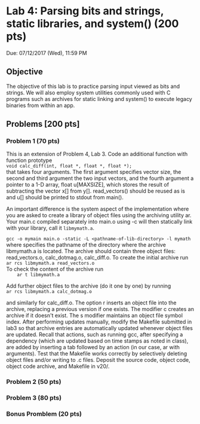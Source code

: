 # Lab 4: Parsing bits and strings, static libraries, and system() (200 pts)
Due: 07/12/2017 (Wed), 11:59 PM


## Objective 
The objective of this lab is to practice parsing input viewed as bits and strings. We will also employ system utilities commonly used with C programs such as archives for static linking and system() to execute legacy binaries from within an app.


## Problems [200 pts]

### Problem 1 (70 pts)
This is an extension of Problem 4, Lab 3. Code an additional function with function prototype  
` void calc_diff(int, float *, float *, float *); `  
that takes four arguments. The first argument specifies vector size, the second and third argument the two input vectors, and the fourth argument a pointer to a 1-D array, float u[MAXSIZE], which stores the result of subtracting the vector x[] from y[]. read_vectors() should be reused as is and u[] should be printed to stdout from main().

An important difference is the system aspect of the implementation where you are asked to create a library of object files using the archiving utility ar. Your main.c compiled separately into main.o using -c will then statically link with your library, call it `libmymath.a`.

`gcc -o mymain main.o -static -L <pathname-of-lib-directory> -l mymath   
`
where <pathname-of-lib-directory> specifies the pathname of the directory where the archive libmymath.a is located. The archive should contain three object files: read_vectors.o, calc_dotmag.o, calc_diff.o. To create the initial archive run   
`ar rcs libmymath.a read_vectors.o`  
To check the content of the archive run   
`     ar t libmymath.a `  

Add further object files to the archive (do it one by one) by running   
` ar rcs libmymath.a calc_dotmag.o `

and similarly for calc_diff.o. The option r inserts an object file into the archive, replacing a previous version if one exists. The modifier c creates an archive if it doesn't exist. The s modifier maintains an object file symbol index. After performing updates manually, modify the Makefile submitted in lab3 so that archive entries are automatically updated whenever object files are updated. Recall that actions, such as running gcc, after specifying a dependency (which are updated based on time stamps as noted in class), are added by inserting a tab followed by an action (in our case, ar with arguments). Test that the Makefile works correctly by selectively deleting object files and/or writing to .c files. Deposit the source code, object code, object code archive, and Makefile in v20/.



### Problem 2 (50 pts)

### Problem 3 (80 pts)

### Bonus Promblem (20 pts)
